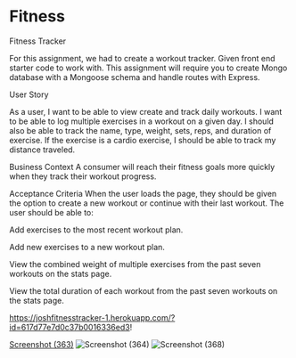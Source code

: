 # Fitness
Fitness Tracker


For this assignment, we had to create a workout tracker. Given front end starter code to work with. This assignment will require you to create Mongo database with a Mongoose schema and handle routes with Express.

User Story

As a user, I want to be able to view create and track daily workouts. I want to be able to log multiple exercises in a workout on a given day. I should also be able to track the name, type, weight, sets, reps, and duration of exercise. If the exercise is a cardio exercise, I should be able to track my distance traveled.


Business Context
A consumer will reach their fitness goals more quickly when they track their workout progress.

Acceptance Criteria
When the user loads the page, they should be given the option to create a new workout or continue with their last workout.
The user should be able to:


Add exercises to the most recent workout plan.


Add new exercises to a new workout plan.


View the combined weight of multiple exercises from the past seven workouts on the stats page.


View the total duration of each workout from the past seven workouts on the stats page.










https://joshfitnesstracker-1.herokuapp.com/?id=617d77e7d0c37b0016336ed3!



[Screenshot (363)](https://user-images.githubusercontent.com/83887301/139554995-6c549e6a-a9c2-470d-b004-a0d4fa8036d4.png)
![Screenshot (364)](https://user-images.githubusercontent.com/83887301/139554996-14a60ec2-c7b4-441b-8c6f-b8e288e3c9d1.png)
![Screenshot (368)](https://user-images.githubusercontent.com/83887301/139554997-f44a21ff-23b9-4859-9288-a2fb5e596314.png)
